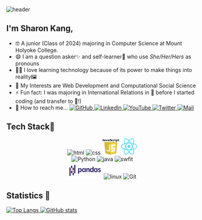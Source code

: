 ![header](https://capsule-render.vercel.app/api?type=waving&color=auto&height=250&section=header&text=Hi%20There👋&fontSize=80&fontAlignY=35&fontAlign=51)

## I'm Sharon Kang, 

- 🤓 A junior (Class of 2024) majoring in Computer Science at Mount Holyoke College. 
- 😄 I am a question asker✨ and self-learner🎯 who use *She/Her/Hers* as pronouns
- 👩‍💻 I love learning technology because of its power to make things into reality🖼️  
- 🔭 My Interests are Web Development and Computational Social Science 
- ⚡ Fun fact: I was majoring in International Relations in 🗾 before I started coding (and transfer to 🗽!)
- 💬 How to reach me...  <a href="https://github.com/breakndream">
    <img alt="GitHub" title="GitHub" height="25" width="25" src="assets/github.svg">
  </a>
  <a href="https://www.linkedin.com/in/dayeonkang28/">
    <img alt="LinkedIn" title="LinkedIn" height="25" width="25" src="assets/linkedin.svg">
  </a>
   <a href="https://www.youtube.com/channel/UCqktDJmuJjZ4dkubaKgCkBA">
    <img alt="YouTube" title="YouTube" height="25" width="25" src="assets/youtube.svg">
  </a>
   <a href="https://twitter.com/findNovembre">
    <img alt="Twitter" title="Twitter" height="25" width="25" src="assets/twitter.svg">
  </a> 
  <a href="mailto:kang26d@mtholyoke.edu">
  <img alt="Mail" title="Gmail" height="25" width="25" src="assets/icons8-gmail.svg">
  </a>
</p>



## Tech Stack🤍
<p align="center">
	<img title="HTML" alt="html" src="/assets/html-5.svg"  width="50" height="40" />
	<img title="CSS" alt="css" src="/assets/css-3.svg" width="50" height="40" />
	<img title="Javascript" alt="Javascript" src="/assets/Javascript.svg" width="45" height="41" /> 
	<img title="React" alt="react" src="/assets/React.svg" width="43" height="43" />   <br/>
	<img title="Python" alt="Python" src="https://raw.githubusercontent.com/Thomas-George-T/Thomas-George-T/master/assets/python.svg" width="50" height="40" />
	<img title="Java" alt="java" src="/assets/java.svg" width="45" height="40" /> 
	<img title="swift" alt="swfit" src="/assets/swift-icon.svg" height="40" /> <br/>
	<img title="Python Pandas" alt="Python Pandas" src="/assets/pandas.svg" width="90" height="43" />  
	<img title="R" alt="linux" src="https://raw.githubusercontent.com/Thomas-George-T/Thomas-George-T/master/assets/r-lang.svg"  width="50" width="40" />
	<img title="Git" alt="Git" src="https://raw.githubusercontent.com/Thomas-George-T/Thomas-George-T/master/assets/git.svg" width="90" height="40" />
	
</p>

## Statistics 🎢
<div>
<a href="Sharon Kang's GitHub stats">
  <img alt="Top Langs" height="180px" src="https://github-readme-stats-git-masterrstaa-rickstaa.vercel.app/api/top-langs/?username=breakndream&layout=compact&theme=tokyonight" />
</a>
<a href="https://github.com/breaknream/github-readme-stats">
  <img alt="GitHub stats" height="180px" src="https://github-readme-stats-git-masterrstaa-rickstaa.vercel.app/api?username=breakndream&theme=tokyonight&show_icons=true" />
</a>
</div>




